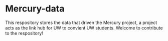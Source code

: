 # Mercury-data
This respository stores the data that driven the Mercury project, a project acts as the link hub for UW to convient UW students. Welcome to contribute to the respository!
